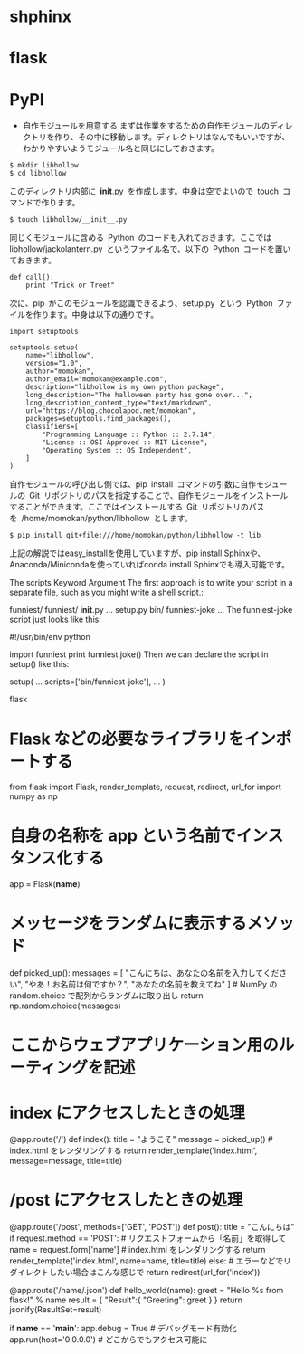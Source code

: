 # shphinx

# flask

# PyPI

* 自作モジュールを用意する
まずは作業をするための自作モジュールのディレクトリを作り、その中に移動します。ディレクトリはなんでもいいですが、わかりやすいようモジュール名と同じにしておきます。

```
$ mkdir libhollow
$ cd libhollow

```
このディレクトリ内部に __init__.py を作成します。中身は空でよいので touch コマンドで作ります。
```
$ touch libhollow/__init__.py

```

同じくモジュールに含める Python のコードも入れておきます。ここでは libhollow/jackolantern.py というファイル名で、以下の Python コードを置いておきます。

``` 
def call():
    print "Trick or Treet"
```

次に、pip がこのモジュールを認識できるよう、setup.py という Python ファイルを作ります。中身は以下の通りです。

```
import setuptools
 
setuptools.setup(
    name="libhollow",
    version="1.0",
    author="momokan",
    author_email="momokan@example.com",
    description="libhollow is my own python package",
    long_description="The halloween party has gone over...",
    long_description_content_type="text/markdown",
    url="https://blog.chocolapod.net/momokan",
    packages=setuptools.find_packages(),
    classifiers=[
        "Programming Language :: Python :: 2.7.14",
        "License :: OSI Approved :: MIT License",
        "Operating System :: OS Independent",
    ]
)
```

自作モジュールの呼び出し側では、pip install コマンドの引数に自作モジュールの Git リポジトリのパスを指定することで、自作モジュールをインストールすることができます。ここではインストールする Git リポジトリのパスを /home/momokan/python/libhollow とします。



```
$ pip install git+file:///home/momokan/python/libhollow -t lib

```

上記の解説ではeasy_installを使用していますが、pip install Sphinxや、Anaconda/Minicondaを使っていればconda install Sphinxでも導入可能です。

The scripts Keyword Argument
The first approach is to write your script in a separate file, such as you might write a shell script.:

funniest/
    funniest/
        __init__.py
        ...
    setup.py
    bin/
        funniest-joke
    ...
The funniest-joke script just looks like this:

#!/usr/bin/env python

import funniest
print funniest.joke()
Then we can declare the script in setup() like this:

setup(
    ...
    scripts=['bin/funniest-joke'],
    ...
)





flask

# Flask などの必要なライブラリをインポートする
from flask import Flask, render_template, request, redirect, url_for
import numpy as np

# 自身の名称を app という名前でインスタンス化する
app = Flask(__name__)

# メッセージをランダムに表示するメソッド
def picked_up():
    messages = [
        "こんにちは、あなたの名前を入力してください",
        "やあ！お名前は何ですか？",
        "あなたの名前を教えてね"
    ]
    # NumPy の random.choice で配列からランダムに取り出し
    return np.random.choice(messages)

# ここからウェブアプリケーション用のルーティングを記述
# index にアクセスしたときの処理
@app.route('/')
def index():
    title = "ようこそ"
    message = picked_up()
    # index.html をレンダリングする
    return render_template('index.html',
                           message=message, title=title)

# /post にアクセスしたときの処理
@app.route('/post', methods=['GET', 'POST'])
def post():
    title = "こんにちは"
    if request.method == 'POST':
        # リクエストフォームから「名前」を取得して
        name = request.form['name']
        # index.html をレンダリングする
        return render_template('index.html',
                               name=name, title=title)
    else:
        # エラーなどでリダイレクトしたい場合はこんな感じで
        return redirect(url_for('index'))


@app.route('/name/<name>.json')
def hello_world(name):
  greet = "Hello %s from flask!" % name
  result = {
    "Result":{
      "Greeting": greet
      }
  }
  return jsonify(ResultSet=result)

if __name__ == '__main__':
    app.debug = True # デバッグモード有効化
    app.run(host='0.0.0.0') # どこからでもアクセス可能に